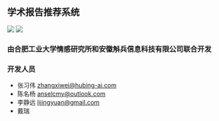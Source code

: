 ## 学术报告推荐系统

[![](https://img.shields.io/badge/Language-Python2.7-green.svg?style=plastic)](https://www.python.org/)
[![](https://img.shields.io/badge/model-tmsvm-red.svg)](https://code.google.com/archive/p/tmsvm/)
### 由合肥工业大学情感研究所和安徽斛兵信息科技有限公司联合开发
### 开发人员
+ 张习伟 zhangxiwei@hubing-ai.com
+ 陈名杨 anselcmy@outlook.com
+ 李静远 lijingyuan@gmail.com
+ 戴瑞
